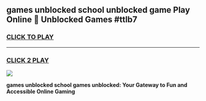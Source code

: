 
## games unblocked school unblocked game Play Online 👋 Unblocked Games #ttlb7
<h3>
<a href="https://premium.freeplayer.one?title=games_unblocked_school&ref=21F">CLICK TO PLAY</a></h3>
<hr>

<h3>
<a href="https://premium.freeplayer.one?title=games_unblocked_school&ref=21F">CLICK 2 PLAY</a>
  
</h3>

<a href="https://premium.freeplayer.one?title=games_unblocked_school&ref=21F/"><img src="https://clearcache.store/games.png"></a>


**games unblocked school games unblocked: Your Gateway to Fun and Accessible Online Gaming**
